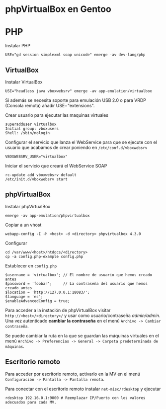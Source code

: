 # phpVirtualBox en Gentoo

# PHP

Instalar PHP

	USE="gd session simplexml soap unicode" emerge -av dev-lang/php

## VirtualBox

Instalar VirtualBox

	USE="headless java vboxwebsrv" emerge -av app-emulation/virtualbox

Si además se necesita soporte para emulación USB 2.0 o para VRDP (Consola remota) añadir USE="extensions".

Crear usuario para ejecutar las maquinas virtuales

	superadduser virtualbox
	Initial group: vboxusers
	Shell: /sbin/nologin

Configurar el servicio que lanza el WebService para que se ejecute con el usuario que acabamos de crear poniendo en `/etc/conf.d/vboxwebsrv`

	VBOXWEBSRV_USER="virtualbox"

Iniciar el servicio que creará el WebService SOAP

	rc-update add vboxwebsrv default
	/etc/init.d/vboxwebsrv start

## phpVirtualBox

Instalar phpVirtualBox

	emerge -av app-emulation/phpvirtualbox

Copiar a un vhost

	webapp-config -I -h <host> -d <directory> phpvirtualbox 4.3.0

Configurar

	cd /var/www/<host>/htdocs/<directory>
	cp -a config.php-example config.php

Establecer en `config.php`

	$username = 'virtualbox'; // El nombre de usuario que hemos creado antes
	$password = 'foobar';     // La contraseña del usuario que hemos creado antes
	$location = 'http://127.0.0.1:18083/';
	$language = 'es';
	$enableAdvancedConfig = true;

Para acceder a la instación de phpVirtualBox visitar `http://<host>/<directory>/` y usar como usuario/contraseña *admin/admin*. Una vez autenticado **cambiar la contraseña** en el menú `Archivo -> Cambiar contraseña`.

Se puede cambiar la ruta en la que se guardan las máquinas virtuales en el menú `Archivo -> Preferencias -> General -> Carpeta predeterminada de máquinas`.

## Escritorio remoto

Para acceder por escritorio remoto, activarlo en la MV en el menú `Configuración -> Pantalla -> Pantalla remota`.

Para conectar con el escritorio remoto instalar `net-misc/rdesktop` y ejecutar

	rdesktop 192.16.0.1:9000 # Reemplazar IP/Puerto con los valores adecuados para cada MV.
